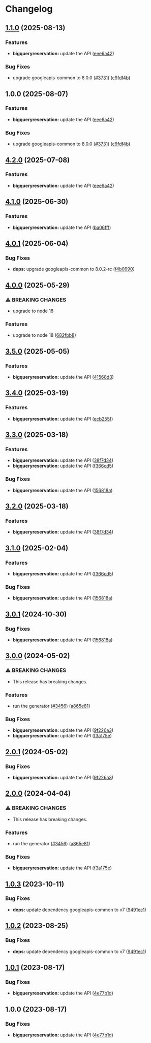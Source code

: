 # Changelog

## [1.1.0](https://github.com/googleapis/google-api-nodejs-client/compare/bigqueryreservation-v1.0.0...bigqueryreservation-v1.1.0) (2025-08-13)


### Features

* **bigqueryreservation:** update the API ([eee6a42](https://github.com/googleapis/google-api-nodejs-client/commit/eee6a4220ca6772df04632e59acc8f22157cfb9a))


### Bug Fixes

* upgrade googleapis-common to 8.0.0  ([#3731](https://github.com/googleapis/google-api-nodejs-client/issues/3731)) ([c9fdf4b](https://github.com/googleapis/google-api-nodejs-client/commit/c9fdf4b34d6c9bcf608eee35dd281d4680be9797))

## 1.0.0 (2025-08-07)


### Features

* **bigqueryreservation:** update the API ([eee6a42](https://github.com/googleapis/google-api-nodejs-client/commit/eee6a4220ca6772df04632e59acc8f22157cfb9a))


### Bug Fixes

* upgrade googleapis-common to 8.0.0  ([#3731](https://github.com/googleapis/google-api-nodejs-client/issues/3731)) ([c9fdf4b](https://github.com/googleapis/google-api-nodejs-client/commit/c9fdf4b34d6c9bcf608eee35dd281d4680be9797))

## [4.2.0](https://github.com/googleapis/google-api-nodejs-client/compare/bigqueryreservation-v4.1.0...bigqueryreservation-v4.2.0) (2025-07-08)


### Features

* **bigqueryreservation:** update the API ([eee6a42](https://github.com/googleapis/google-api-nodejs-client/commit/eee6a4220ca6772df04632e59acc8f22157cfb9a))

## [4.1.0](https://github.com/googleapis/google-api-nodejs-client/compare/bigqueryreservation-v4.0.1...bigqueryreservation-v4.1.0) (2025-06-30)


### Features

* **bigqueryreservation:** update the API ([ba06fff](https://github.com/googleapis/google-api-nodejs-client/commit/ba06fff1b88fcd0e21a3b9939edeb4542d747b77))

## [4.0.1](https://github.com/googleapis/google-api-nodejs-client/compare/bigqueryreservation-v4.0.0...bigqueryreservation-v4.0.1) (2025-06-04)


### Bug Fixes

* **deps:** upgrade googleapis-common to 8.0.2-rc ([f4b0990](https://github.com/googleapis/google-api-nodejs-client/commit/f4b099071040cfbcfe4a2e7d487d45ee93b369e0))

## [4.0.0](https://github.com/googleapis/google-api-nodejs-client/compare/bigqueryreservation-v3.5.0...bigqueryreservation-v4.0.0) (2025-05-29)


### ⚠ BREAKING CHANGES

* upgrade to node 18

### Features

* upgrade to node 18 ([682fbb8](https://github.com/googleapis/google-api-nodejs-client/commit/682fbb869189ae92b3e9a194d37d0548af0c1f92))

## [3.5.0](https://github.com/googleapis/google-api-nodejs-client/compare/bigqueryreservation-v3.4.0...bigqueryreservation-v3.5.0) (2025-05-05)


### Features

* **bigqueryreservation:** update the API ([41568d3](https://github.com/googleapis/google-api-nodejs-client/commit/41568d305e50aff9655c07b80ce30f9d8034a77e))

## [3.4.0](https://github.com/googleapis/google-api-nodejs-client/compare/bigqueryreservation-v3.3.0...bigqueryreservation-v3.4.0) (2025-03-19)


### Features

* **bigqueryreservation:** update the API ([ecb255f](https://github.com/googleapis/google-api-nodejs-client/commit/ecb255fcb26b389d57cf3c3b2b0f3e4a014b4270))

## [3.3.0](https://github.com/googleapis/google-api-nodejs-client/compare/bigqueryreservation-v3.2.0...bigqueryreservation-v3.3.0) (2025-03-18)


### Features

* **bigqueryreservation:** update the API ([38f7d34](https://github.com/googleapis/google-api-nodejs-client/commit/38f7d341b3cb269d714874ed40f15a5d04597c90))
* **bigqueryreservation:** update the API ([f366cd5](https://github.com/googleapis/google-api-nodejs-client/commit/f366cd512bc83c610bc6bcd5e5358a0f4fc259f3))


### Bug Fixes

* **bigqueryreservation:** update the API ([156818a](https://github.com/googleapis/google-api-nodejs-client/commit/156818a600e87b5bb5067aee24009c8c410bef54))

## [3.2.0](https://github.com/googleapis/google-api-nodejs-client/compare/bigqueryreservation-v3.1.0...bigqueryreservation-v3.2.0) (2025-03-18)


### Features

* **bigqueryreservation:** update the API ([38f7d34](https://github.com/googleapis/google-api-nodejs-client/commit/38f7d341b3cb269d714874ed40f15a5d04597c90))

## [3.1.0](https://github.com/googleapis/google-api-nodejs-client/compare/bigqueryreservation-v3.0.1...bigqueryreservation-v3.1.0) (2025-02-04)


### Features

* **bigqueryreservation:** update the API ([f366cd5](https://github.com/googleapis/google-api-nodejs-client/commit/f366cd512bc83c610bc6bcd5e5358a0f4fc259f3))


### Bug Fixes

* **bigqueryreservation:** update the API ([156818a](https://github.com/googleapis/google-api-nodejs-client/commit/156818a600e87b5bb5067aee24009c8c410bef54))

## [3.0.1](https://github.com/googleapis/google-api-nodejs-client/compare/bigqueryreservation-v3.0.0...bigqueryreservation-v3.0.1) (2024-10-30)


### Bug Fixes

* **bigqueryreservation:** update the API ([156818a](https://github.com/googleapis/google-api-nodejs-client/commit/156818a600e87b5bb5067aee24009c8c410bef54))

## [3.0.0](https://github.com/googleapis/google-api-nodejs-client/compare/bigqueryreservation-v2.0.1...bigqueryreservation-v3.0.0) (2024-05-02)


### ⚠ BREAKING CHANGES

* This release has breaking changes.

### Features

* run the generator ([#3456](https://github.com/googleapis/google-api-nodejs-client/issues/3456)) ([a865e81](https://github.com/googleapis/google-api-nodejs-client/commit/a865e81539b315d3b321650663ba0b2555b1e5a1))


### Bug Fixes

* **bigqueryreservation:** update the API ([9f226a3](https://github.com/googleapis/google-api-nodejs-client/commit/9f226a3de413175cd44c76f45b19169010daaaa9))
* **bigqueryreservation:** update the API ([f3a175e](https://github.com/googleapis/google-api-nodejs-client/commit/f3a175e2cd55c214b2b58c28415135208d599315))

## [2.0.1](https://github.com/googleapis/google-api-nodejs-client/compare/bigqueryreservation-v2.0.0...bigqueryreservation-v2.0.1) (2024-05-02)


### Bug Fixes

* **bigqueryreservation:** update the API ([9f226a3](https://github.com/googleapis/google-api-nodejs-client/commit/9f226a3de413175cd44c76f45b19169010daaaa9))

## [2.0.0](https://github.com/googleapis/google-api-nodejs-client/compare/bigqueryreservation-v1.0.3...bigqueryreservation-v2.0.0) (2024-04-04)


### ⚠ BREAKING CHANGES

* This release has breaking changes.

### Features

* run the generator ([#3456](https://github.com/googleapis/google-api-nodejs-client/issues/3456)) ([a865e81](https://github.com/googleapis/google-api-nodejs-client/commit/a865e81539b315d3b321650663ba0b2555b1e5a1))


### Bug Fixes

* **bigqueryreservation:** update the API ([f3a175e](https://github.com/googleapis/google-api-nodejs-client/commit/f3a175e2cd55c214b2b58c28415135208d599315))

## [1.0.3](https://github.com/googleapis/google-api-nodejs-client/compare/bigqueryreservation-v1.0.2...bigqueryreservation-v1.0.3) (2023-10-11)


### Bug Fixes

* **deps:** update dependency googleapis-common to v7 ([9491ec1](https://github.com/googleapis/google-api-nodejs-client/commit/9491ec1cdc3c413e7d73edcfcd59cf5c28a7c855))

## [1.0.2](https://github.com/googleapis/google-api-nodejs-client/compare/bigqueryreservation-v1.0.1...bigqueryreservation-v1.0.2) (2023-08-25)


### Bug Fixes

* **deps:** update dependency googleapis-common to v7 ([9491ec1](https://github.com/googleapis/google-api-nodejs-client/commit/9491ec1cdc3c413e7d73edcfcd59cf5c28a7c855))

## [1.0.1](https://github.com/googleapis/google-api-nodejs-client/compare/bigqueryreservation-v1.0.0...bigqueryreservation-v1.0.1) (2023-08-17)


### Bug Fixes

* **bigqueryreservation:** update the API ([4e77b1d](https://github.com/googleapis/google-api-nodejs-client/commit/4e77b1d16255acaa3a11f08f76d82372c246aa3d))

## 1.0.0 (2023-08-17)


### Bug Fixes

* **bigqueryreservation:** update the API ([4e77b1d](https://github.com/googleapis/google-api-nodejs-client/commit/4e77b1d16255acaa3a11f08f76d82372c246aa3d))
